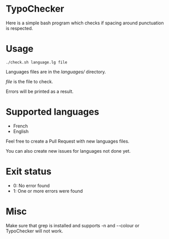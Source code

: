 # TypoChecker
Here is a simple bash program which checks if spacing around punctuation is respected.

Usage
=====
```
./check.sh language.lg file
```


Languages files are in the *languages/* directory.

*file* is the file to check.

Errors will be printed as a result.

Supported languages
===================
- French
- English

Feel free to create a Pull Request with new languages files.

You can also create new issues for languages not done yet.

Exit status
===========
- 0: No error found
- 1: One or more errors were found

Misc
====
Make sure that grep is installed and supports -n and --colour or TypoChecker will not work.
